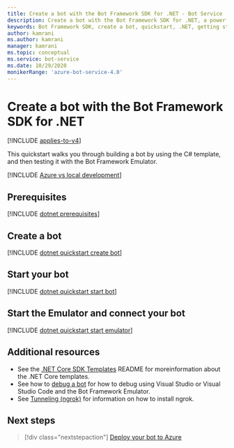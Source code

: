 ```yaml
---
title: Create a bot with the Bot Framework SDK for .NET - Bot Service
description: Create a bot with the Bot Framework SDK for .NET, a powerful bot construction framework.
keywords: Bot Framework SDK, create a bot, quickstart, .NET, getting started, C# bot
author: kamrani
ms.author: kamrani
manager: kamrani
ms.topic: conceptual
ms.service: bot-service
ms.date: 10/29/2020
monikerRange: 'azure-bot-service-4.0'
---
```



# Create a bot with the Bot Framework SDK for .NET

[!INCLUDE [applies-to-v4](../includes/applies-to-v4-current.md)]

This quickstart walks you through building a bot by using the C# template, and then testing it with the Bot Framework Emulator.

[!INCLUDE [Azure vs local development](../includes/snippet-quickstart-paths.md)]

<!-- Remove this include file [!INCLUDE [dotnet quickstart](../includes/quickstart-dotnet.md)] -->

## Prerequisites

[!INCLUDE [dotnet prerequisites](~/includes/quickstart/dotnet/quickstart-dotnet-prerequisites.md)]

## Create a bot

[!INCLUDE [dotnet quickstart create bot](~/includes/quickstart/dotnet/quickstart-dotnet-create-bot.md)]

## Start your bot

[!INCLUDE [dotnet quickstart start bot](~/includes/quickstart/dotnet/quickstart-dotnet-start-bot.md)]

## Start the Emulator and connect your bot

[!INCLUDE [dotnet quickstart start emulator](~/includes/quickstart/dotnet/quickstart-dotnet-start-emulator.md)]

## Additional resources

- See the [.NET Core SDK Templates](https://github.com/microsoft/BotBuilder-Samples/tree/master/generators/dotnet-templates#net-core-sdk-templates) README for moreinformation about the .NET Core templates.
- See how to [debug a bot](~/bot-service-debug-channel-ngrok.md) for how to debug using Visual Studio or Visual Studio Code and the Bot Framework Emulator.
- See [Tunneling (ngrok)](https://github.com/Microsoft/BotFramework-Emulator/wiki/Tunneling-(ngrok)) for information on how to install ngrok.

## Next steps

> [!div class="nextstepaction"]
> [Deploy your bot to Azure](../bot-builder-deploy-az-cli.md)
